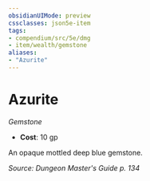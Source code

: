 ```yaml
---
obsidianUIMode: preview
cssclasses: json5e-item
tags:
- compendium/src/5e/dmg
- item/wealth/gemstone
aliases: 
- "Azurite"
---
```

# Azurite
*Gemstone*  

- **Cost**: 10 gp

An opaque mottled deep blue gemstone.

*Source: Dungeon Master's Guide p. 134*